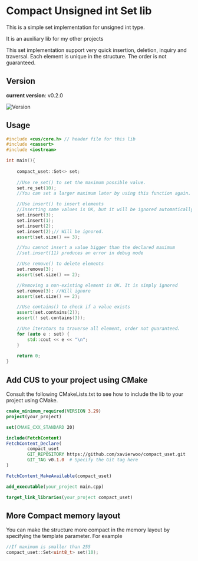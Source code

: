 # Compact Unsigned int Set lib

This is a simple set implementation for unsigned int type.

It is an auxiliary lib for my other projects

This set implementation support very quick insertion, deletion, inquiry and traversal.
Each element is unique in the structure.
The order is not guaranteed.

## Version

**current version**: v0.2.0

![Version](https://img.shields.io/badge/version-v0.2.0-blue)

## Usage

```c++
#include <cus/core.h> // header file for this lib
#include <cassert>
#include <iostream>

int main(){
    
    compact_uset::Set<> set;
    
    //Use re_set() to set the maximum possible value.
    set.re_set(10);
    //You can set a larger maximum later by using this function again.

    //Use insert() to insert elements
    //Inserting same values is OK, but it will be ignored automatically
    set.insert(3);
    set.insert(1);
    set.insert(2);
    set.insert(2);// Will be ignored.
    assert(set.size() == 3);

    //You cannot insert a value bigger than the declared maximum
    //set.insert(11) produces an error in debug mode

    //Use remove() to delete elements
    set.remove(3);
    assert(set.size() == 2);

    //Removing a non-existing element is OK. It is simply ignored
    set.remove(3); //Will ignore
    assert(set.size() == 2);

    //Use contains() to check if a value exists
    assert(set.contains(2));
    assert(! set.contains(3));

    //Use iterators to traverse all element, order not guaranteed.
    for (auto e : set) {
        std::cout << e << "\n";
    }
    
    return 0;
}
```

## Add CUS to your project using CMake

Consult the following CMakeLists.txt to see how to include the lib to your project using CMake.

```cmake
cmake_minimum_required(VERSION 3.29)
project(your_project)

set(CMAKE_CXX_STANDARD 20)

include(FetchContent)
FetchContent_Declare(
        compact_uset
        GIT_REPOSITORY https://github.com/xavierwoo/compact_uset.git
        GIT_TAG v0.1.0  # Specify the Git tag here
)

FetchContent_MakeAvailable(compact_uset)

add_executable(your_project main.cpp)

target_link_libraries(your_project compact_uset)
```

## More Compact memory layout

You can make the structure more compact in the memory layout by specifying the template parameter.
For example


```c++
//If maximum is smaller than 255
compact_uset::Set<uint8_t> set(10);
```



